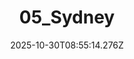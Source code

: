 ---
title: "05_Sydney"
description: ""
image: "/uploads/photos/1761814514271-05_Sydney.webp"
display: "/uploads/photos/1761814514271-05_Sydney-display.webp"
thumbnail: "/uploads/photos/1761814514271-05_Sydney-thumb.webp"
width: 5802
height: 4000
featured: true
date: 2025-10-30T08:55:14.276Z
order: 18
---